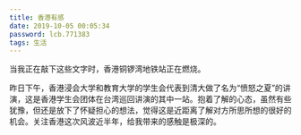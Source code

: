 ```yaml
---
title: 香港有感
date: 2019-10-05 00:05:34
password: lcb.771383
tags: 生活
---
```


当我正在敲下这些文字时，香港铜锣湾地铁站正在燃烧。

昨日下午，香港浸会大学和教育大学的学生会代表到清大做了名为“愤怒之夏”的讲演，这是香港学生会团体在台湾巡回讲演的其中一站。抱着了解的心态，虽然有些犹豫，但还是放下了怀疑担心的想法，觉得这是近距离了解对方所思所想的很好的机会。关注香港这次风波近半年，给我带来的感触是极深的。